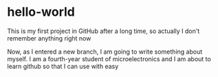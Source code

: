 # hello-world

This is my first project in GitHub after a long time, so actually I don't remember anything right now

Now, as I entered a new branch, I am going to write something about myself. I am a fourth-year student of microelectronics and I am about to learn github so that I can use with easy
